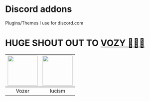 # Discord addons

Plugins/Themes I use for discord.com


# HUGE SHOUT OUT TO [VOZY 💖💖💖](https://github.com/SlippingGitty)


| <a href="https://github.com/SlippingGitty" target="_blank"> <img src="https://avatars.githubusercontent.com/u/76500838?s=460&u=109f1c2012f3e452251391807262ed098f45ec94&v=4" alt="" width="96px" height="96px"> </a> | <a href="https://github.com/Iucism" target="_blank"> <img src="https://avatars.githubusercontent.com/u/105166639?v=4" alt="" width="96px" height="96px"> </a> 
|:-:|:-:|
| Vozer | lucism |
